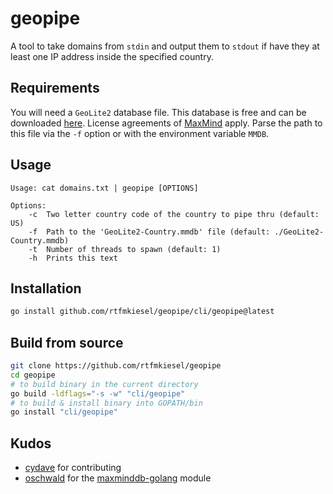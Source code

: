 # geopipe
A tool to take domains from `stdin` and output them to `stdout` if have they at least one IP address inside the specified country.

## Requirements
You will need a `GeoLite2` database file. This database is free and can be downloaded [here](https://dev.maxmind.com/geoip/geolite2-free-geolocation-data). License agreements of [MaxMind](https://maxmind.com) apply. Parse the path to this file via the `-f` option or with the environment variable `MMDB`.

## Usage
```
Usage: cat domains.txt | geopipe [OPTIONS]

Options:
    -c 	Two letter country code of the country to pipe thru (default: US)
    -f 	Path to the 'GeoLite2-Country.mmdb' file (default: ./GeoLite2-Country.mmdb)
    -t 	Number of threads to spawn (default: 1)
    -h 	Prints this text
```

## Installation
```bash
go install github.com/rtfmkiesel/geopipe/cli/geopipe@latest
```

## Build from source
```bash
git clone https://github.com/rtfmkiesel/geopipe
cd geopipe
# to build binary in the current directory
go build -ldflags="-s -w" "cli/geopipe"
# to build & install binary into GOPATH/bin
go install "cli/geopipe"
```

## Kudos
- [cydave](https://github.com/cydave) for contributing
- [oschwald](https://github.com/oschwald) for the [maxminddb-golang](https://github.com/oschwald/maxminddb-golang) module